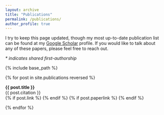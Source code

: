 ```yaml
---
layout: archive
title: "Publications"
permalink: /publications/
author_profile: true
---
```


I try to keep this page updated, though my most up-to-date publication list can be found at my <a href="https://scholar.google.com/citations?user=TwNrvMwAAAAJ&hl=en">Google Scholar</a> profile. If you would like to talk about any of these papers, please feel free to reach out.

<i>\* indicates shared first-authorship</i>

{% include base_path %}


{% for post in site.publications reversed %}
  <p class="archive__item-body" itemprop="headline">
  <b>{{ post.title }}</b>
  <br>
  {{ post.citation }}
  <br>
  {% if post.link %}
    <a href="{{ post.link }}"><i class="fas fa-fw fa-link zoom" aria-hidden="true"></i></a>
  {% endif %}
  {% if post.paperlink %}
    <a href="{{ post.paperlink }}"><i class="fas fa-fw fa-file-pdf zoom" aria-hidden="true"></i></a>
  {% endif %}
  </p>
{% endfor %}